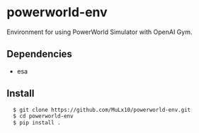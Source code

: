 # powerworld-env

Environment for using PowerWorld Simulator with OpenAI Gym.

## Dependencies
- esa

## Install

```bash
  $ git clone https://github.com/MuLx10/powerworld-env.git
  $ cd powerworld-env
  $ pip install .
```
